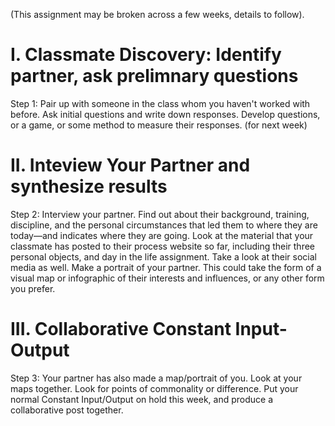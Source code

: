 (This assignment may be broken across a few weeks, details to follow).

# I. Classmate Discovery: Identify partner, ask prelimnary questions

Step 1: Pair up with someone in the class whom you haven't worked with before. Ask initial questions and write down responses. Develop questions, or a game, or some method to measure their responses. (for next week) 

# II. Inteview Your Partner and synthesize results

Step 2: Interview your partner. Find out about their background, training, discipline, and the personal circumstances that led them to where they are today—and indicates where they are going. Look at the material that your classmate has posted to their process website so far, including their three personal objects, and day in the life assignment. Take a look at their social media as well. Make a portrait of your partner. This could take the form of a visual map or infographic of their interests and influences, or any other form you prefer. 

# III. Collaborative Constant Input-Output

Step 3: Your partner has also made a map/portrait of you. Look at your maps together. Look for points of commonality or difference. Put your normal Constant Input/Output on hold this week, and produce a collaborative post together.   


